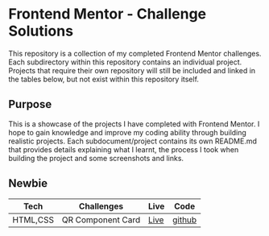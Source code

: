 # Frontend Mentor - Challenge Solutions
This repository is a collection of my completed Frontend Mentor challenges. Each subdirectory within this repository contains an individual project. Projects that require their own repository will still be included and linked in the tables below, but not exist within this repository itself. 

## Purpose
This is a showcase of the projects I have completed with Frontend Mentor. I hope to gain knowledge and improve my coding ability through building realistic projects. Each subdocument/project contains its own README.md that provides details explaining what I learnt, the process I took when building the project and some screenshots and links. 

## Newbie 
| Tech  | Challenges | Live | Code |
| ---- | --------    |  -- | -- |
|HTML,CSS| QR Component Card | [Live](https://brodiehunt.github.io/Frontend-mentor/qr-code-component/index.html) | [github](https://github.com/brodiehunt/Frontend-mentor/tree/main/qr-code-component)|